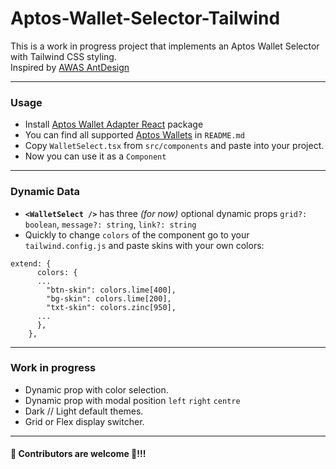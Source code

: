# Aptos-Wallet-Selector-Tailwind


This is a work in progress project that implements an Aptos Wallet Selector with Tailwind CSS styling.  
Inspired by [AWAS AntDesign](https://github.com/aptos-labs/aptos-wallet-adapter/tree/main/packages/wallet-adapter-ant-design)

___
### Usage

- Install [Aptos Wallet Adapter React](https://github.com/aptos-labs/aptos-wallet-adapter/tree/main/packages/wallet-adapter-react) package
- You can find all supported [Aptos Wallets](https://github.com/aptos-labs/aptos-wallet-adapter/tree/main#readme)  in `README.md`
- Copy `WalletSelect.tsx` from `src/components` and paste into your project.
- Now you can use it as a `Component`

___
### Dynamic Data

- **`<WalletSelect />`** has three *(for now)* optional dynamic props `grid?: boolean`, `message?: string`, `link?: string`
- Quickly to change `colors` of the component go to your `tailwind.config.js` and paste skins with your own colors:  
```
extend: {
      colors: {
      ...
        "btn-skin": colors.lime[400],
        "bg-skin": colors.lime[200],
        "txt-skin": colors.zinc[950],
      ...
      },
    },
```
___
### Work in progress

- Dynamic prop with color selection.
- Dynamic prop with modal position `left` `right` `centre`
- Dark // Light default themes.
- Grid or Flex display switcher.

___
#### 👋 Contributors are welcome 🥳!!!





